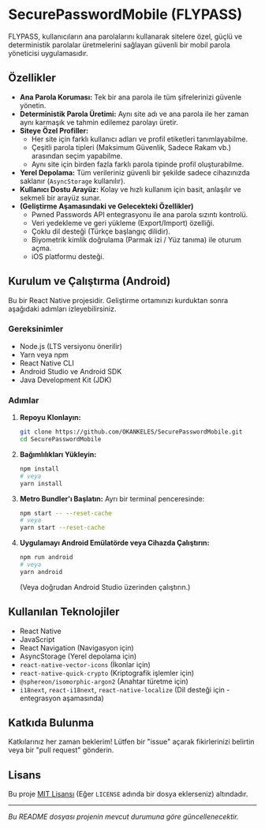 # SecurePasswordMobile (FLYPASS)

FLYPASS, kullanıcıların ana parolalarını kullanarak sitelere özel, güçlü ve deterministik parolalar üretmelerini sağlayan güvenli bir mobil parola yöneticisi uygulamasıdır.

## Özellikler

*   **Ana Parola Koruması:** Tek bir ana parola ile tüm şifrelerinizi güvenle yönetin.
*   **Deterministik Parola Üretimi:** Aynı site adı ve ana parola ile her zaman aynı karmaşık ve tahmin edilemez parolayı üretir.
*   **Siteye Özel Profiller:**
    *   Her site için farklı kullanıcı adları ve profil etiketleri tanımlayabilme.
    *   Çeşitli parola tipleri (Maksimum Güvenlik, Sadece Rakam vb.) arasından seçim yapabilme.
    *   Aynı site için birden fazla farklı parola tipinde profil oluşturabilme.
*   **Yerel Depolama:** Tüm verileriniz güvenli bir şekilde sadece cihazınızda saklanır (`AsyncStorage` kullanılır).
*   **Kullanıcı Dostu Arayüz:** Kolay ve hızlı kullanım için basit, anlaşılır ve sekmeli bir arayüz sunar.
*   **(Geliştirme Aşamasındaki ve Gelecekteki Özellikler)**
    *   Pwned Passwords API entegrasyonu ile ana parola sızıntı kontrolü.
    *   Veri yedekleme ve geri yükleme (Export/Import) özelliği.
    *   Çoklu dil desteği (Türkçe başlangıç dilidir).
    *   Biyometrik kimlik doğrulama (Parmak izi / Yüz tanıma) ile oturum açma.
    *   iOS platformu desteği.

## Kurulum ve Çalıştırma (Android)

Bu bir React Native projesidir. Geliştirme ortamınızı kurduktan sonra aşağıdaki adımları izleyebilirsiniz.

### Gereksinimler

*   Node.js (LTS versiyonu önerilir)
*   Yarn veya npm
*   React Native CLI
*   Android Studio ve Android SDK
*   Java Development Kit (JDK)

### Adımlar

1.  **Repoyu Klonlayın:**
    ```bash
    git clone https://github.com/OKANKELES/SecurePasswordMobile.git
    cd SecurePasswordMobile
    ```

2.  **Bağımlılıkları Yükleyin:**
    ```bash
    npm install
    # veya
    yarn install
    ```

3.  **Metro Bundler'ı Başlatın:**
    Ayrı bir terminal penceresinde:
    ```bash
    npm start -- --reset-cache
    # veya
    yarn start --reset-cache
    ```

4.  **Uygulamayı Android Emülatörde veya Cihazda Çalıştırın:**
    ```bash
    npm run android
    # veya
    yarn android
    ```
    (Veya doğrudan Android Studio üzerinden çalıştırın.)

## Kullanılan Teknolojiler

*   React Native
*   JavaScript
*   React Navigation (Navigasyon için)
*   AsyncStorage (Yerel depolama için)
*   `react-native-vector-icons` (İkonlar için)
*   `react-native-quick-crypto` (Kriptografik işlemler için)
*   `@sphereon/isomorphic-argon2` (Anahtar türetme için)
*   `i18next`, `react-i18next`, `react-native-localize` (Dil desteği için - entegrasyon aşamasında)

## Katkıda Bulunma

Katkılarınız her zaman beklerim! Lütfen bir "issue" açarak fikirlerinizi belirtin veya bir "pull request" gönderin.

## Lisans

Bu proje [MIT Lisansı](LICENSE) (Eğer `LICENSE` adında bir dosya eklerseniz) altındadır.

---

_Bu README dosyası projenin mevcut durumuna göre güncellenecektir._